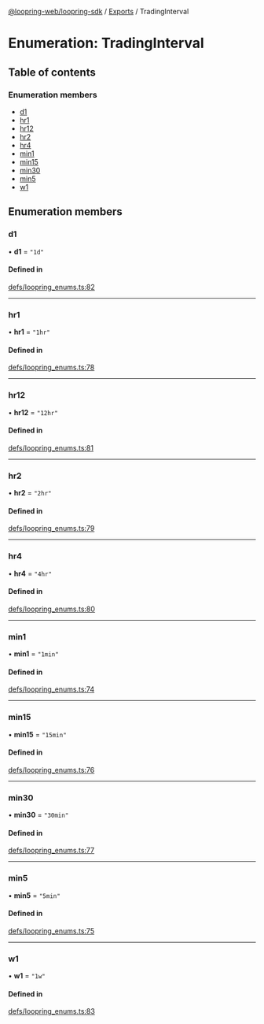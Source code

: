 [@loopring-web/loopring-sdk](../README.md) / [Exports](../modules.md) / TradingInterval

# Enumeration: TradingInterval

## Table of contents

### Enumeration members

- [d1](TradingInterval.md#d1)
- [hr1](TradingInterval.md#hr1)
- [hr12](TradingInterval.md#hr12)
- [hr2](TradingInterval.md#hr2)
- [hr4](TradingInterval.md#hr4)
- [min1](TradingInterval.md#min1)
- [min15](TradingInterval.md#min15)
- [min30](TradingInterval.md#min30)
- [min5](TradingInterval.md#min5)
- [w1](TradingInterval.md#w1)

## Enumeration members

### d1

• **d1** = `"1d"`

#### Defined in

[defs/loopring_enums.ts:82](https://github.com/Loopring/loopring_sdk/blob/427d9da/src/defs/loopring_enums.ts#L82)

___

### hr1

• **hr1** = `"1hr"`

#### Defined in

[defs/loopring_enums.ts:78](https://github.com/Loopring/loopring_sdk/blob/427d9da/src/defs/loopring_enums.ts#L78)

___

### hr12

• **hr12** = `"12hr"`

#### Defined in

[defs/loopring_enums.ts:81](https://github.com/Loopring/loopring_sdk/blob/427d9da/src/defs/loopring_enums.ts#L81)

___

### hr2

• **hr2** = `"2hr"`

#### Defined in

[defs/loopring_enums.ts:79](https://github.com/Loopring/loopring_sdk/blob/427d9da/src/defs/loopring_enums.ts#L79)

___

### hr4

• **hr4** = `"4hr"`

#### Defined in

[defs/loopring_enums.ts:80](https://github.com/Loopring/loopring_sdk/blob/427d9da/src/defs/loopring_enums.ts#L80)

___

### min1

• **min1** = `"1min"`

#### Defined in

[defs/loopring_enums.ts:74](https://github.com/Loopring/loopring_sdk/blob/427d9da/src/defs/loopring_enums.ts#L74)

___

### min15

• **min15** = `"15min"`

#### Defined in

[defs/loopring_enums.ts:76](https://github.com/Loopring/loopring_sdk/blob/427d9da/src/defs/loopring_enums.ts#L76)

___

### min30

• **min30** = `"30min"`

#### Defined in

[defs/loopring_enums.ts:77](https://github.com/Loopring/loopring_sdk/blob/427d9da/src/defs/loopring_enums.ts#L77)

___

### min5

• **min5** = `"5min"`

#### Defined in

[defs/loopring_enums.ts:75](https://github.com/Loopring/loopring_sdk/blob/427d9da/src/defs/loopring_enums.ts#L75)

___

### w1

• **w1** = `"1w"`

#### Defined in

[defs/loopring_enums.ts:83](https://github.com/Loopring/loopring_sdk/blob/427d9da/src/defs/loopring_enums.ts#L83)
